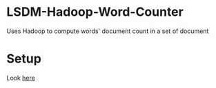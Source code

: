 # LSDM-Hadoop-Word-Counter
Uses Hadoop to compute words' document count in a set of document

# Setup
Look [here](http://dws.informatik.uni-mannheim.de/fileadmin/lehrstuehle/pi1/teaching/fss16/lsdm/exercises/e07/e07-mr.pdf)
